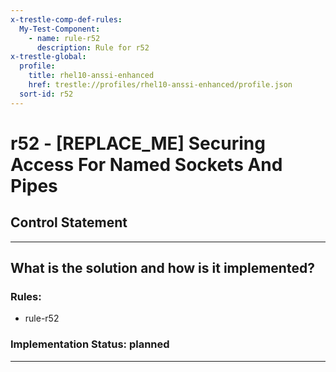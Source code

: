 ```yaml
---
x-trestle-comp-def-rules:
  My-Test-Component:
    - name: rule-r52
      description: Rule for r52
x-trestle-global:
  profile:
    title: rhel10-anssi-enhanced
    href: trestle://profiles/rhel10-anssi-enhanced/profile.json
  sort-id: r52
---
```


# r52 - \[REPLACE_ME\] Securing Access For Named Sockets And Pipes

## Control Statement

______________________________________________________________________

## What is the solution and how is it implemented?

<!-- For implementation status enter one of: implemented, partial, planned, alternative, not-applicable -->

<!-- Note that the list of rules under ### Rules: is read-only and changes will not be captured after assembly to JSON -->

<!-- Add control implementation description here for control: r52 -->

### Rules:

  - rule-r52

### Implementation Status: planned

______________________________________________________________________
